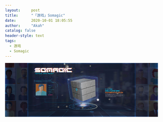 ```yaml
---
layout:     post
title:      "「游戏」Somagic"
date:       2020-10-01 18:05:55
author:     "Akah"
catalog: false
header-style: text
tags:
  - 游戏
  - Somagic
---
```


![img](/img/game/somagic/somagic_1.jpg)

